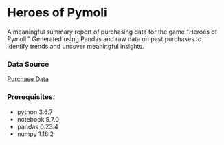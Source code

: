 # Heroes of Pymoli

A meaningful summary report of purchasing data for the game "Heroes of Pymoli." Generated using Pandas and raw data on past purchases to identify trends and uncover meaningful insights. 

### Data Source
[Purchase Data](Resources/purchase_data.csv "Purchase Data")

### Prerequisites:
* python 3.6.7
* notebook 5.7.0
* pandas 0.23.4
* numpy 1.16.2
